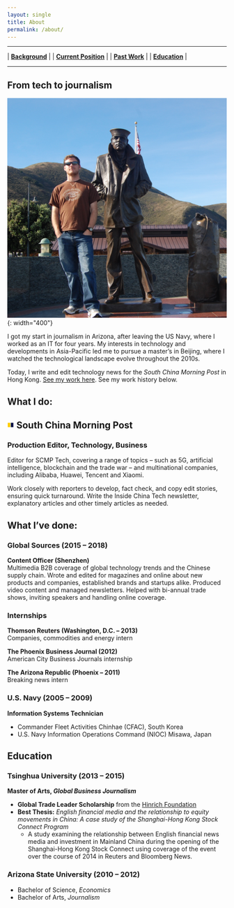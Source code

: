 ```yaml
---
layout: single
title: About
permalink: /about/
---
```


---

| [**Background**](#from-tech-to-journalism) | | [**Current Position**](#what-i-do) | | [**Past Work**](#what-ive-done) | | [**Education**](#education) |

---

## From tech to journalism

![Me](/assets/images/DSC_0029.jpg){: width="400"}

I got my start in journalism in Arizona, after leaving the US Navy, where I worked as an IT for four years. My interests in technology and developments in Asia-Pacific led me to pursue a master’s in Beijing, where I watched the technological landscape evolve throughout the 2010s.

Today, I write and edit technology news for the *South China Morning Post* in Hong Kong. [See my work here](/work/). See my work history below.

## What I do:

## ![SCMP](/assets/images/scmp.ico) South China Morning Post
### Production Editor, Technology, Business

Editor for SCMP Tech, covering a range of topics – such as 5G, artificial intelligence, blockchain and the trade war – and multinational companies, including Alibaba, Huawei, Tencent and Xiaomi.

Work closely with reporters to develop, fact check, and copy edit stories, ensuring quick turnaround.  Write the Inside China Tech newsletter, explanatory articles and other timely articles as needed.

## What I’ve done:

### Global Sources (2015 – 2018)
**Content Officer (Shenzhen)**<br>
Multimedia B2B coverage of global technology trends and the Chinese supply chain. Wrote and edited for magazines and online about new products and companies, established brands and startups alike. Produced video content and managed newsletters. Helped with bi-annual trade shows, inviting speakers and handling online coverage.


### Internships

**Thomson Reuters (Washington, D.C. – 2013)**<br>
Companies, commodities and energy intern

**The Phoenix Business Journal (2012)**<br>
American City Business Journals internship

**The Arizona Republic (Phoenix – 2011)**<br>
Breaking news intern

### U.S. Navy (2005 – 2009)
**Information Systems Technician**
- Commander Fleet Activities Chinhae (CFAC), South Korea
- U.S. Navy Information Operations Command (NIOC) Misawa, Japan

## Education

### Tsinghua University (2013 – 2015)

**Master of Arts, *Global Business Journalism***

- **Global Trade Leader Scholarship** from the [Hinrich Foundation](https://www.hinrichfoundation.com)
- **Best Thesis:** *English financial media and the relationship to equity movements in China: A case study of the Shanghai-Hong Kong Stock Connect Program*
  - A study examining the relationship between English financial news media and investment in Mainland China during the opening of the Shanghai-Hong Kong Stock Connect using coverage of the event over the course of 2014 in Reuters and Bloomberg News.

### Arizona State University (2010 – 2012)

- Bachelor of Science, *Economics*
- Bachelor of Arts, *Journalism*